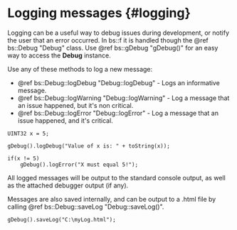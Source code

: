 Logging	messages								{#logging}
===============

Logging can be a useful way to debug issues during development, or notify the user that an error occurred. In bs::f it is handled though the @ref bs::Debug "Debug" class. Use @ref bs::gDebug "gDebug()" for an easy way to access the **Debug** instance.

Use any of these methods to log a new message:
 - @ref bs::Debug::logDebug "Debug::logDebug" - Logs an informative message.
 - @ref bs::Debug::logWarning "Debug::logWarning" - Log a message that an issue happened, but it's non critical.
 - @ref bs::Debug::logError "Debug::logError" - Log a message that an issue happened, and it's critical.
 
~~~~~~~~~~~~~{.cpp}
UINT32 x = 5;

gDebug().logDebug("Value of x is: " + toString(x));

if(x != 5)
	gDebug().logError("X must equal 5!");
~~~~~~~~~~~~~

All logged messages will be output to the standard console output, as well as the attached debugger output (if any).

Messages are also saved internally, and can be output to a .html file by calling @ref bs::Debug::saveLog "Debug::saveLog()".

~~~~~~~~~~~~~{.cpp}
gDebug().saveLog("C:\myLog.html");
~~~~~~~~~~~~~